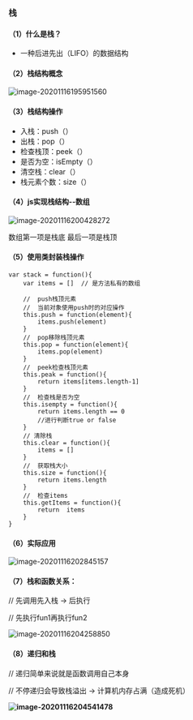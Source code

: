 ###  栈

#### （1）什么是栈？

- 一种后进先出（LIFO）的数据结构

#### （2）栈结构概念

![image-20201116195951560](C:\Users\hp\AppData\Roaming\Typora\typora-user-images\image-20201116195951560.png)

#### （3）栈结构操作

- 入栈：push（）
- 出栈：pop（）
- 检查栈顶：peek（）
- 是否为空：isEmpty（）
- 清空栈：clear（）
- 栈元素个数：size（）

#### （4）js实现栈结构--数组

![image-20201116200428272](C:\Users\hp\AppData\Roaming\Typora\typora-user-images\image-20201116200428272.png)

数组第一项是栈底	最后一项是栈顶

#### （5）使用类封装栈操作

```
var stack = function(){
	var items = []	// 是方法私有的数组
	
	//	push栈顶元素
	//	当前对象使用push时的对应操作
	this.push = function(element){
		items.push(element)
	}
	//	pop移除栈顶元素
	this.pop = function(element){
		items.pop(element)
	}
	//	peek检查栈顶元素
	this.peak = function(){
		return items[items.length-1]
	}
	//	检查栈是否为空
	this.isempty = function(){
		return items.length == 0
		//进行判断true or false
	}
	// 清除栈
	this.clear = function(){
	 	items = []
	}
	//	获取栈大小
	this.size = function(){
		return items.length
	}
	//	检查items
	this.getItems = function(){
		return	items
	}
}
```

#### （6）实际应用

![image-20201116202845157](C:\Users\hp\AppData\Roaming\Typora\typora-user-images\image-20201116202845157.png)

#### （7）栈和函数关系：

//	先调用先入栈 -> 后执行

//	先执行fun1再执行fun2

![image-20201116204258850](C:\Users\hp\AppData\Roaming\Typora\typora-user-images\image-20201116204258850.png)

#### （8）递归和栈

//	递归简单来说就是函数调用自己本身

//	不停递归会导致栈溢出 -> 计算机内存占满（造成死机）

**![image-20201116204541478](C:\Users\hp\AppData\Roaming\Typora\typora-user-images\image-20201116204541478.png)**